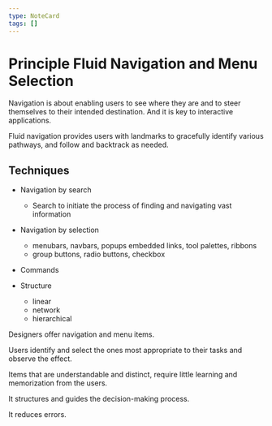 ```yaml
---
type: NoteCard
tags: []
---
```


# Principle Fluid Navigation and Menu Selection
Navigation is about enabling users to see where they are and to steer themselves to their intended destination. And it is key to interactive applications.

Fluid navigation provides users with landmarks to gracefully identify various pathways, and follow and backtrack as needed.

## Techniques

*   Navigation by search

    *   Search to initiate the process of finding and navigating vast information

*   Navigation by selection

    *   menubars, navbars, popups embedded links, tool palettes, ribbons
    *   group buttons, radio buttons, checkbox

*   Commands

*   Structure

    *   linear
    *   network
    *   hierarchical

Designers offer navigation and menu items.

Users identify and select the ones most appropriate to their tasks and observe the effect.

Items that are understandable and distinct, require little learning and memorization from the users.

It structures and guides the decision-making process.

It reduces errors.